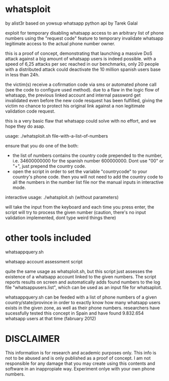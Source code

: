whatsploit
==========
by alist3r
based on yowsup whatsapp python api by Tarek Galal

exploit for temporary disabling whatsapp access to an arbitrary list of phone numbers using the "request code" feature to temporary invalidate whatsapp legitimate access to the actual phone number owner.

this is a proof of concept, demonstrating that launching a massive DoS attack against a big amount of whatsapp users is indeed possible. with a speed of 6,25 attacks per sec reached in our benchmarks, only 20 people with a distributed attack could deactivate the 10 million spanish users base in less than 24h.

the victim(s) receive a cofirmation code via sms or automated phone call (see the code to configure used method).
due to a flaw in the logic flow of whatsapp, the previous linked account and internal password get invalidated even before the new code resquest has been fulfilled, giving the victim no chance to protect his original link against a non legitimate validation code request. 

this is a very basic flaw that whatsapp could solve with no effort, and we hope they do asap.

usage:
./whatsploit.sh file-with-a-list-of-numbers

ensure that you do one of the both:

  * the list of numbers contains the country code prepended to the number, i.e. 34600000000 for the spanish number 600000000. Dont use "00" or "+", just prepend the country code.
  * open the script in order to set the variable "countrycode" to your country's phone code. then you will not need to add the country code to all the numbers in the number list file nor the manual inputs in interactive mode.

interactive usage:
./whatsploit.sh (without parameters)

will take the input from the keyboard and each time you press enter, the script will try to process the given number
(caution, there's no input validation implemented, dont type weird things there) 

other tools included
====================

whatsappquery.sh

whatsapp account assessment script

quite the same usage as whatsploit.sh, but this script just assesses the existence of a whatsapp account linked to the given numbers. The script reports results on screen and automatically adds found numbers to the log file "whatsappusers.list", which can be used as an input file for whatsaploit.

whatsappquery.sh can be feeded with a list of phone numbers of a given country/state/province in order to exactly know how many whatsapp users exists in the given zone, as well as their phone numbers. researchers have sucessfully tested this concept in Spain and have found 9.832.654 whatsapp users at that time (fabruary 2012)

DISCLAIMER
==========
This information is for research and academic purposes only. This info is not to be abused and is only published as a proof of concept. I am not responsible for any damage that you may create using this contents and software in an inappropiate way. Experiment onlye with your own phone numbers.
